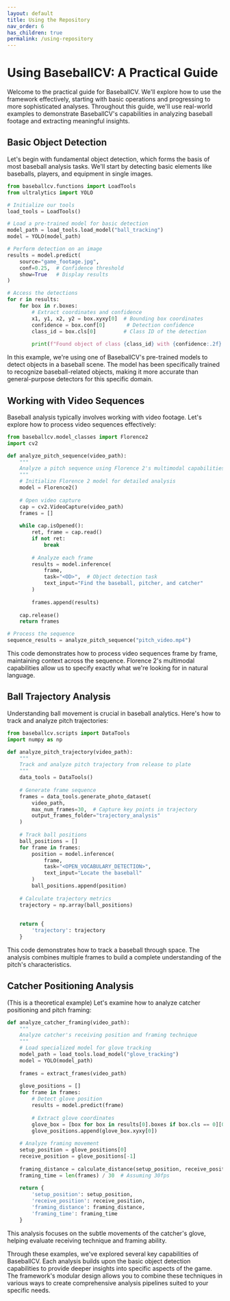 ```yaml
---
layout: default
title: Using the Repository
nav_order: 6
has_children: true
permalink: /using-repository
---
```


# Using BaseballCV: A Practical Guide

Welcome to the practical guide for BaseballCV. We'll explore how to use the framework effectively, starting with basic operations and progressing to more sophisticated analyses. Throughout this guide, we'll use real-world examples to demonstrate BaseballCV's capabilities in analyzing baseball footage and extracting meaningful insights.

## Basic Object Detection

Let's begin with fundamental object detection, which forms the basis of most baseball analysis tasks. We'll start by detecting basic elements like baseballs, players, and equipment in single images.

```python
from baseballcv.functions import LoadTools
from ultralytics import YOLO

# Initialize our tools
load_tools = LoadTools()

# Load a pre-trained model for basic detection
model_path = load_tools.load_model("ball_tracking")
model = YOLO(model_path)

# Perform detection on an image
results = model.predict(
    source="game_footage.jpg",
    conf=0.25,  # Confidence threshold
    show=True   # Display results
)

# Access the detections
for r in results:
    for box in r.boxes:
        # Extract coordinates and confidence
        x1, y1, x2, y2 = box.xyxy[0]  # Bounding box coordinates
        confidence = box.conf[0]       # Detection confidence
        class_id = box.cls[0]         # Class ID of the detection
        
        print(f"Found object of class {class_id} with {confidence:.2f} confidence")
```

In this example, we're using one of BaseballCV's pre-trained models to detect objects in a baseball scene. The model has been specifically trained to recognize baseball-related objects, making it more accurate than general-purpose detectors for this specific domain.

## Working with Video Sequences

Baseball analysis typically involves working with video footage. Let's explore how to process video sequences effectively:

```python
from baseballcv.model_classes import Florence2
import cv2

def analyze_pitch_sequence(video_path):
    """
    Analyze a pitch sequence using Florence 2's multimodal capabilities
    """
    # Initialize Florence 2 model for detailed analysis
    model = Florence2()
    
    # Open video capture
    cap = cv2.VideoCapture(video_path)
    frames = []
    
    while cap.isOpened():
        ret, frame = cap.read()
        if not ret:
            break
            
        # Analyze each frame
        results = model.inference(
            frame,
            task="<OD>",  # Object detection task
            text_input="Find the baseball, pitcher, and catcher"
        )
        
        frames.append(results)
    
    cap.release()
    return frames

# Process the sequence
sequence_results = analyze_pitch_sequence("pitch_video.mp4")
```

This code demonstrates how to process video sequences frame by frame, maintaining context across the sequence. Florence 2's multimodal capabilities allow us to specify exactly what we're looking for in natural language.

## Ball Trajectory Analysis

Understanding ball movement is crucial in baseball analytics. Here's how to track and analyze pitch trajectories:

```python
from baseballcv.scripts import DataTools
import numpy as np

def analyze_pitch_trajectory(video_path):
    """
    Track and analyze pitch trajectory from release to plate
    """
    data_tools = DataTools()
    
    # Generate frame sequence
    frames = data_tools.generate_photo_dataset(
        video_path,
        max_num_frames=30,  # Capture key points in trajectory
        output_frames_folder="trajectory_analysis"
    )
    
    # Track ball positions
    ball_positions = []
    for frame in frames:
        position = model.inference(
            frame,
            task="<OPEN_VOCABULARY_DETECTION>",
            text_input="Locate the baseball"
        )
        ball_positions.append(position)
    
    # Calculate trajectory metrics
    trajectory = np.array(ball_positions)
 
    
    return {
        'trajectory': trajectory
    }
```

This code demonstrates how to track a baseball through space. The analysis combines multiple frames to build a complete understanding of the pitch's characteristics.

## Catcher Positioning Analysis

(This is a theoretical example) Let's examine how to analyze catcher positioning and pitch framing:

```python
def analyze_catcher_framing(video_path):
    """
    Analyze catcher's receiving position and framing technique
    """
    # Load specialized model for glove tracking
    model_path = load_tools.load_model("glove_tracking")
    model = YOLO(model_path)
    
    frames = extract_frames(video_path)
    
    glove_positions = []
    for frame in frames:
        # Detect glove position
        results = model.predict(frame)
        
        # Extract glove coordinates
        glove_box = [box for box in results[0].boxes if box.cls == 0][0]
        glove_positions.append(glove_box.xyxy[0])
    
    # Analyze framing movement
    setup_position = glove_positions[0]
    receive_position = glove_positions[-1]
    
    framing_distance = calculate_distance(setup_position, receive_position)
    framing_time = len(frames) / 30  # Assuming 30fps
    
    return {
        'setup_position': setup_position,
        'receive_position': receive_position,
        'framing_distance': framing_distance,
        'framing_time': framing_time
    }
```

This analysis focuses on the subtle movements of the catcher's glove, helping evaluate receiving technique and framing ability.

Through these examples, we've explored several key capabilities of BaseballCV. Each analysis builds upon the basic object detection capabilities to provide deeper insights into specific aspects of the game. The framework's modular design allows you to combine these techniques in various ways to create comprehensive analysis pipelines suited to your specific needs.